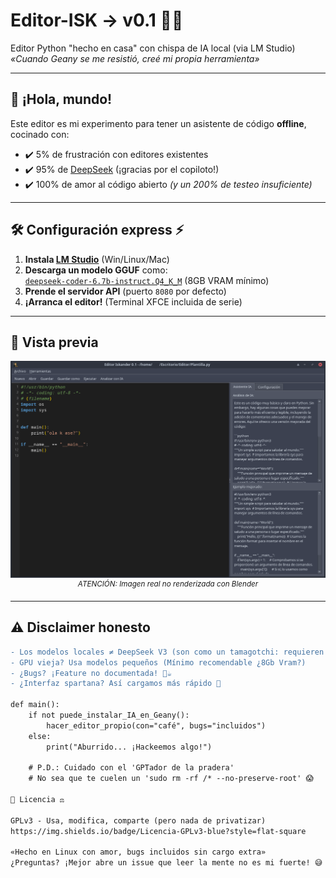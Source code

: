 # Editor-ISK → v0.1 🐍🔥

Editor Python "hecho en casa" con chispa de IA local (via LM Studio)  
*«Cuando Geany se me resistió, creé mi propia herramienta»*

---

## 🚀 **¡Hola, mundo!**
Este editor es mi experimento para tener un asistente de código **offline**, cocinado con:
- ✔️ 5% de frustración con editores existentes  
- ✔️ 95% de [DeepSeek](https://deepseek.com) (¡gracias por el copiloto!)  
- ✔️ 100% de amor al código abierto *(y un 200% de testeo insuficiente)*

---

## 🛠 **Configuración express** ⚡
1. **Instala [LM Studio](https://lmstudio.ai/download)** (Win/Linux/Mac)
2. **Descarga un modelo GGUF** como:  
   [`deepseek-coder-6.7b-instruct.Q4_K_M`](https://huggingface.co/TheBloke/deepseek-coder-6.7B-instruct-GGUF) (8GB VRAM mínimo)
3. **Prende el servidor API** (puerto `8080` por defecto)
4. **¡Arranca el editor!** (Terminal XFCE incluida de serie)

---

## 📸 **Vista previa**
<p align="center">
  <img src="https://raw.githubusercontent.com/wsnlndrv/Editor-ISK/main/Capturas/captura_20250625_050624.png" width="750" alt="Editor-ISK en acción">
  <br>
  <sup><em>ATENCIÓN: Imagen real no renderizada con Blender</em></sup>
</p>

---

## ⚠️ **Disclaimer honesto**
```diff
- Los modelos locales ≠ DeepSeek V3 (son como un tamagotchi: requieren cuidados)
- GPU vieja? Usa modelos pequeños (Mínimo recomendable ¿8Gb Vram?)
- ¿Bugs? ¡Feature no documentada! 🐞☕
- ¿Interfaz spartana? Así cargamos más rápido 🚀

def main():
    if not puede_instalar_IA_en_Geany():
        hacer_editor_propio(con="café", bugs="incluidos")
    else:
        print("Aburrido... ¡Hackeemos algo!")
        
    # P.D.: Cuidado con el 'GPTador de la pradera'
    # No sea que te cuelen un 'sudo rm -rf /* --no-preserve-root' 😱

📜 Licencia ⚖️

GPLv3 - Usa, modifica, comparte (pero nada de privatizar)
https://img.shields.io/badge/Licencia-GPLv3-blue?style=flat-square

«Hecho en Linux con amor, bugs incluidos sin cargo extra»
¿Preguntas? ¡Mejor abre un issue que leer la mente no es mi fuerte! 😅
